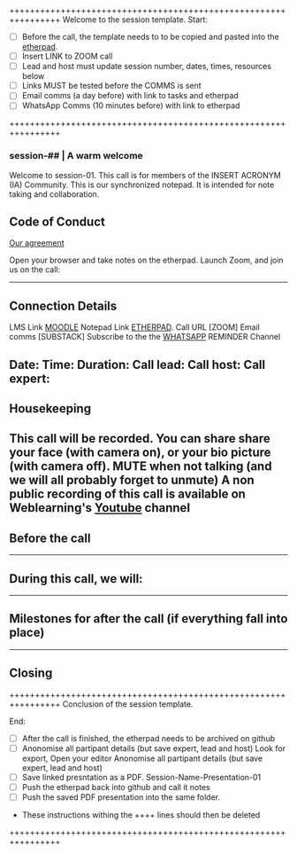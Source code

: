 ++++++++++++++++++++++++++++++++++++++++++++++++++++++++++++++++ 
Welcome to the session template. 
Start: 

- [ ]  Before the call, the template needs to to be copied and pasted into the [etherpad](https://mensuel.framapad.org/).
- [ ]  Insert LINK to ZOOM call 
- [ ]  Lead and host must update session number, dates, times, resources below
- [ ]  Links MUST be tested before the COMMS is sent
- [ ]  Email comms (a day before) with link to tasks and etherpad
- [ ]  WhatsApp Comms (10 minutes before) with link to etherpad 
 
++++++++++++++++++++++++++++++++++++++++++++++++++++++++++++++++

### session-## | A warm welcome
Welcome to session-01. This call is for members of the INSERT ACRONYM (IA) Community. This is our synchronized notepad. It is intended for note taking and collaboration. 

## Code of Conduct
[Our agreement ]() 

Open your browser and take notes on the etherpad. Launch Zoom, and join us on the call:

-----------------------------------------------------------------
## Connection Details 
LMS Link [MOODLE]()
Notepad Link [ETHERPAD](https://mensuel.framapad.org/).
Call URL [ZOOM]
Email comms [SUBSTACK] 
Subscribe to the the [WHATSAPP](https://www.whatsapp.com/channel/0029VaBbKRy5K3zQiafYvp2e) REMINDER Channel
 

Date: 
Time: 
Duration: 
Call lead: 
Call host: 
Call expert:
-----------------------------------------------------------------
## Housekeeping  
This call will be recorded. 
You can share share your face (with camera on), or your bio picture (with camera off).
MUTE when not talking (and we will all probably forget to unmute)
A non public recording of this call is available on Weblearning's [Youtube](https://www.youtube.com/@weblearning) channel
-----------------------------------------------------------------
## Before the call

-----------------------------------------------------------------
## During this call, we will:

-----------------------------------------------------------------
## Milestones for after the call (if everything fall into place)

-----------------------------------------------------------------
## Closing

++++++++++++++++++++++++++++++++++++++++++++++++++++++++++++++++ 
Conclusion of the session template. 

End:
- [ ]  After the call is finished, the etherpad needs to be archived on github
- [ ] Anonomise all partipant details (but save expert, lead and host)
Look for export, 
Open your editor
Anonomise all partipant details (but save expert, lead and host)
- [ ] Save linked presntation as a PDF. Session-Name-Presentation-01 
- [ ] Push the etherpad back into github and call it notes
- [ ] Push the saved PDF presentation into the same folder.   

* These instructions withing the ++++ lines should then be deleted

++++++++++++++++++++++++++++++++++++++++++++++++++++++++++++++++ 
